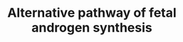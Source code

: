 ---
annotations:
- type: Pathway Ontology
  value: testosterone biosynthetic pathway
- type: Pathway Ontology
  value: altered steroid biosynthetic pathway
- type: Disease Ontology
  value: steroid inherited metabolic disorder
- type: Pathway Ontology
  value: steroid hormone metabolic pathway
- type: Pathway Ontology
  value: steroid metabolic pathway
- type: Pathway Ontology
  value: altered isoprenoid biosynthetic pathway
- type: Pathway Ontology
  value: cholesterol metabolic pathway
- type: Pathway Ontology
  value: steroid hormone biosynthetic pathway
- type: Pathway Ontology
  value: disease pathway
authors:
- ElineSanders
- DeSl
- Egonw
- IreneHemel
- MaintBot
- Fehrhart
- Eweitz
- Finterly
communities:
- IEM
- RareDiseases
description: 'The development of sexual organs in humans is still not completely understood
  at the molecular level, controlled through the chromosomal difference between men
  and women. Steroids related to sexual development can have a temporary or permanent
  effects. Androgens are the leading compounds differentiating between (among other
  sexual organs) the internal and external genitalia of men. Next to the classical
  pathway of androgen synthesis (see [https://www.wikipathways.org/index.php/Pathway:WP4523]),
  alternative pathways are known, which make use of either selective expression patterns
  of isoenzymes or alternate enzymes. As an alternative, a socalled ''backdoor pathway'',
  which can create dihydrotestosterone (DHT), skipping testosterone. Several enzymes
  between the classical and backdoor pathway are shared, however the later one utilises
  one unique enzyme, 3-alpha hydroxysteroid dehydrogenase 3 (gene: AKR1C2). Even though
  the relevance of this backdoor pathway for humans is not completely clear yet, mutations
  in the human AKR1C2 gene can lead to disordered sexual differentiation. This finding
  would indicate that both the classical and the alternative pathway are needed for
  normal development of male genitalia in humans. For more information on androgens,
  see Hiort (2013 [https://www.ncbi.nlm.nih.gov/pubmed/23800242]), and for more information
  on the disease linked to this pathway, please visit Chapter 37 of the book of Blau
  (ISBN 3642403360 (978-3642403361)).'
last-edited: 2021-06-23
organisms:
- Homo sapiens
redirect_from:
- /index.php/Pathway:WP4524
- /instance/WP4524
schema-jsonld:
- '@context': https://schema.org/
  '@id': https://wikipathways.github.io/pathways/WP4524.html
  '@type': Dataset
  creator:
    '@type': Organization
    name: WikiPathways
  description: 'The development of sexual organs in humans is still not completely
    understood at the molecular level, controlled through the chromosomal difference
    between men and women. Steroids related to sexual development can have a temporary
    or permanent effects. Androgens are the leading compounds differentiating between
    (among other sexual organs) the internal and external genitalia of men. Next to
    the classical pathway of androgen synthesis (see [https://www.wikipathways.org/index.php/Pathway:WP4523]),
    alternative pathways are known, which make use of either selective expression
    patterns of isoenzymes or alternate enzymes. As an alternative, a socalled ''backdoor
    pathway'', which can create dihydrotestosterone (DHT), skipping testosterone.
    Several enzymes between the classical and backdoor pathway are shared, however
    the later one utilises one unique enzyme, 3-alpha hydroxysteroid dehydrogenase
    3 (gene: AKR1C2). Even though the relevance of this backdoor pathway for humans
    is not completely clear yet, mutations in the human AKR1C2 gene can lead to disordered
    sexual differentiation. This finding would indicate that both the classical and
    the alternative pathway are needed for normal development of male genitalia in
    humans. For more information on androgens, see Hiort (2013 [https://www.ncbi.nlm.nih.gov/pubmed/23800242]),
    and for more information on the disease linked to this pathway, please visit Chapter
    37 of the book of Blau (ISBN 3642403360 (978-3642403361)).'
  keywords:
  - Testosterone
  - androst-4-ene-
  - 3 HSD
  - Androstanediol
  - Dihydrotestosterone (DHT)
  - Pregnenolone
  - RODH
  - 17-hydroxydihydroprogesterone
  - POR
  - Cholesterol
  - STAR
  - NADH
  - Androsterone
  - NADPH
  - AKR1C4
  - Androstanedione
  - 17-Hydroxypregnenolone
  - 3-beta-HSD
  - Progesterone
  - AKR1C2/4
  - AKR1C2
  - Cytb5
  - NADP+
  - Androstenedione
  - 17-Hydroxyprogesterone
  - 3,17-dione
  - 17-beta-HSD
  - 5-alpha-reductase 1
  - 5-alpha-reductase 2
  - 17-beta-HSD3
  - DHEA
  - P450scc
  - 17-Hydroxyallopregnanolone
  - P450c17
  - NAD+
  license: CC0
  name: Alternative pathway of fetal androgen synthesis
seo: CreativeWork
title: Alternative pathway of fetal androgen synthesis
wpid: WP4524
---